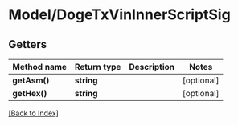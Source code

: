 # Model/DogeTxVinInnerScriptSig

## Getters

Method name | Return type | Description | Notes
------------ | ------------- | ------------- | -------------
**getAsm()** | **string** |  | [optional]
**getHex()** | **string** |  | [optional]

[[Back to Index]](../index.md)
